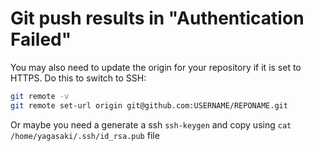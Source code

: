 # Git push results in "Authentication Failed"

You may also need to update the origin for your repository if it is set to HTTPS. Do this to switch to SSH:

```bash
git remote -v
git remote set-url origin git@github.com:USERNAME/REPONAME.git
```

Or maybe you need a generate a ssh `ssh-keygen` and copy using `cat /home/yagasaki/.ssh/id_rsa.pub` file